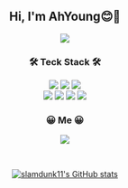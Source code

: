 

<!--
**slamdunk11/slamdunk11** is a ✨ _special_ ✨ repository because its `README.md` (this file) appears on your GitHub profile.

Here are some ideas to get you started:

- 🔭 I’m currently working on ...
- 🌱 I’m currently learning ...
- 👯 I’m looking to collaborate on ...
- 🤔 I’m looking for help with ...
- 💬 Ask me about ...
- 📫 How to reach me: ...
- 😄 Pronouns: ...
- ⚡ Fun fact: ...
-->
<div align="center">
  
## Hi, I'm AhYoung😊👋
<a href="https://hhpluscertificateofcompletion.oopy.io/">
  <img src="https://static.spartacodingclub.kr/hanghae99/plus/completion/badge_purple.svg" />
</a>
 
</br>

### 🛠 Teck Stack 🛠
<img src="https://img.shields.io/badge/HTML-dd4b25?style=flat-square&logo=HTML5&logoColor=white"/></a>
<img src="https://img.shields.io/badge/CSS-3595cf?style=flat-square&logo=CSS3&logoColor=white"/></a>
<img src="https://img.shields.io/badge/Javascript-F7DF1E?style=flat-square&logo=Javascript&logoColor=white"/></a>
</br>
<img src="https://img.shields.io/badge/React-61DAFB?style=flat-square&logo=React&logoColor=white"/></a>
<img src="https://img.shields.io/badge/Redux-764ABC?style=flat-square&logo=Redux&logoColor=white"/></a>
<img src="https://img.shields.io/badge/styled-components-DB7093?style=flat-square&logo=styled-components&logoColor=white"/></a>
<img src="https://img.shields.io/badge/Amazon AWS-232F3E?style=flat-square&logo=Amazon AWS&logoColor=white"/></a>


### 😀 Me 😀
<a href="https://velog.io/@slamdunk11" target="_blank"><img src="https://img.shields.io/badge/Velog-20c997?style=flat-square&logo=Vimeo&logoColor=white"/></a>

</br>

[![slamdunk11's GitHub stats](https://github-readme-stats.vercel.app/api?username=slamdunk11)](https://github.com/slamdunk11/github-readme-stats)

</div>
